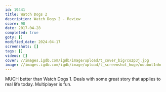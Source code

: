 ```yaml
---
id: 19441
title: Watch Dogs 2
description: Watch Dogs 2 - Review
score: 90
date: 2017-04-28
completed: true
goty: []
modified_date: 2024-04-17
screenshots: []
tags: []
videos: []
cover: //images.igdb.com/igdb/image/upload/t_cover_big/co2p3j.jpg
image: //images.igdb.com/igdb/image/upload/t_screenshot_huge/ooubot1nhubptdxtnruw.jpg
---
```

MUCH better than Watch Dogs 1. Deals with some great story that applies to real life today. Multiplayer is fun.